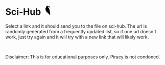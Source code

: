 # Sci-Hub <img src="icon.png" alt="image" width="30"/>

Select a link and it should send you to the file on sci-hub. The url is randomly generated from a frequently updated list, so if one url doesn't work, just try again and it will try with a new link that will likely work.

<br>

Disclaimer: This is for educational purposes only. Piracy is not condoned.

